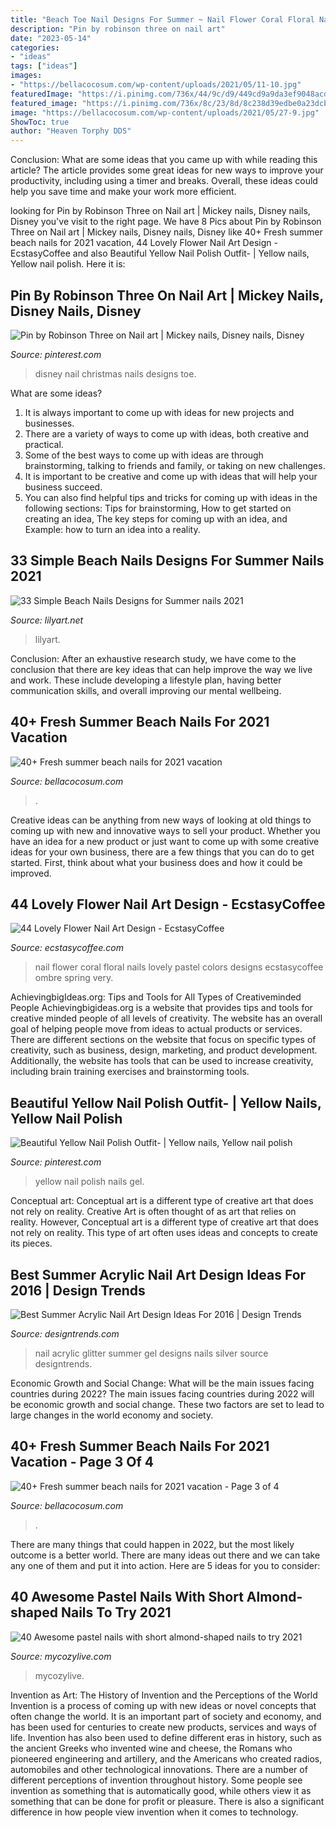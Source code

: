 ```yaml
---
title: "Beach Toe Nail Designs For Summer ~ Nail Flower Coral Floral Nails Lovely Pastel Colors Designs Ecstasycoffee Ombre Spring Very"
description: "Pin by robinson three on nail art"
date: "2023-05-14"
categories:
- "ideas"
tags: ["ideas"]
images:
- "https://bellacocosum.com/wp-content/uploads/2021/05/11-10.jpg"
featuredImage: "https://i.pinimg.com/736x/44/9c/d9/449cd9a9da3ef9048acd3cbbbbee607c.jpg"
featured_image: "https://i.pinimg.com/736x/8c/23/8d/8c238d39edbe0a23dcb0fefd655275de--disney-nail-art-disney-stuff.jpg"
image: "https://bellacocosum.com/wp-content/uploads/2021/05/27-9.jpg"
ShowToc: true
author: "Heaven Torphy DDS"
---
```



Conclusion: What are some ideas that you came up with while reading this article?
The article provides some great ideas for new ways to improve your productivity, including using a timer and breaks. Overall, these ideas could help you save time and make your work more efficient.

	

		
looking for Pin by Robinson Three on Nail art | Mickey nails, Disney nails, Disney you've visit to the right page. We have 8 Pics about Pin by Robinson Three on Nail art | Mickey nails, Disney nails, Disney like 40+ Fresh summer beach nails for 2021 vacation, 44 Lovely Flower Nail Art Design - EcstasyCoffee and also Beautiful Yellow Nail Polish Outfit- | Yellow nails, Yellow nail polish. Here it is:
		
    
## Pin By Robinson Three On Nail Art | Mickey Nails, Disney Nails, Disney

<img loading=lazy src="https://i.pinimg.com/736x/8c/23/8d/8c238d39edbe0a23dcb0fefd655275de--disney-nail-art-disney-stuff.jpg" onerror="this.onerror=null;this.src='https://tse3.mm.bing.net/th?id=OIP.kZXNfbwwAFENl4abaj_a1AHaJ3&amp;pid=15.1';" alt="Pin by Robinson Three on Nail art | Mickey nails, Disney nails, Disney">

_Source: pinterest.com_

>disney nail christmas nails designs toe. 

	

What are some ideas?
1. It is always important to come up with ideas for new projects and businesses. 
2. There are a variety of ways to come up with ideas, both creative and practical. 
3. Some of the best ways to come up with ideas are through brainstorming, talking to friends and family, or taking on new challenges. 
4. It is important to be creative and come up with ideas that will help your business succeed. 
5. You can also find helpful tips and tricks for coming up with ideas in the following sections: Tips for brainstorming, How to get started on creating an idea, The key steps for coming up with an idea, and Example: how to turn an idea into a reality.

    
## 33 Simple Beach Nails Designs For Summer Nails 2021

<img loading=lazy src="https://lilyart.net/wp-content/uploads/2021/05/22-12-683x1024.jpg" onerror="this.onerror=null;this.src='https://tse2.mm.bing.net/th?id=OIP.ul7hJ84x2mfy4lpl4gpcdAHaLG&amp;pid=15.1';" alt="33 Simple Beach Nails Designs for Summer nails 2021">

_Source: lilyart.net_

>lilyart. 

	

Conclusion:
After an exhaustive research study, we have come to the conclusion that there are key ideas that can help improve the way we live and work. These include developing a lifestyle plan, having better communication skills, and overall improving our mental wellbeing.

    
## 40+ Fresh Summer Beach Nails For 2021 Vacation

<img loading=lazy src="https://bellacocosum.com/wp-content/uploads/2021/05/11-10.jpg" onerror="this.onerror=null;this.src='https://tse4.mm.bing.net/th?id=OIP.U6jSgxQVFG6Ekb6JV034TwHaLH&amp;pid=15.1';" alt="40+ Fresh summer beach nails for 2021 vacation">

_Source: bellacocosum.com_

>. 

	

Creative ideas can be anything from new ways of looking at old things to coming up with new and innovative ways to sell your product. Whether you have an idea for a new product or just want to come up with some creative ideas for your own business, there are a few things that you can do to get started. First, think about what your business does and how it could be improved.

    
## 44 Lovely Flower Nail Art Design - EcstasyCoffee

<img loading=lazy src="https://i1.wp.com/www.ecstasycoffee.com/wp-content/uploads/2016/11/Coral-Floral-Nail-Design.jpg?resize=600%2C624" onerror="this.onerror=null;this.src='https://tse2.mm.bing.net/th?id=OIP.9XnRuohIn8IfYW5PfXW3ogHaHs&amp;pid=15.1';" alt="44 Lovely Flower Nail Art Design - EcstasyCoffee">

_Source: ecstasycoffee.com_

>nail flower coral floral nails lovely pastel colors designs ecstasycoffee ombre spring very. 

	

AchievingbigIdeas.org: Tips and Tools for All Types of Creativeminded People
Achievingbigideas.org is a website that provides tips and tools for creative minded people of all levels of creativity. The website has an overall goal of helping people move from ideas to actual products or services. There are different sections on the website that focus on specific types of creativity, such as business, design, marketing, and product development. Additionally, the website has tools that can be used to increase creativity, including brain training exercises and brainstorming tools.

    
## Beautiful Yellow Nail Polish Outfit- | Yellow Nails, Yellow Nail Polish

<img loading=lazy src="https://i.pinimg.com/736x/44/9c/d9/449cd9a9da3ef9048acd3cbbbbee607c.jpg" onerror="this.onerror=null;this.src='https://tse4.mm.bing.net/th?id=OIP.iY8cD6JmRRwteIh-AVBvcgHaJ3&amp;pid=15.1';" alt="Beautiful Yellow Nail Polish Outfit- | Yellow nails, Yellow nail polish">

_Source: pinterest.com_

>yellow nail polish nails gel. 

	

Conceptual art: Conceptual art is a different type of creative art that does not rely on reality.
Creative Art is often thought of as art that relies on reality. However, Conceptual art is a different type of creative art that does not rely on reality. This type of art often uses ideas and concepts to create its pieces.

    
## Best Summer Acrylic Nail Art Design Ideas For 2016 | Design Trends

<img loading=lazy src="https://images.designtrends.com/wp-content/uploads/2016/04/01050028/Gel-Acrylic-Nail-Art.jpg" onerror="this.onerror=null;this.src='https://tse2.mm.bing.net/th?id=OIP.4lBUsAHyB_-twSs8xOplSwHaHa&amp;pid=15.1';" alt="Best Summer Acrylic Nail Art Design Ideas For 2016 | Design Trends">

_Source: designtrends.com_

>nail acrylic glitter summer gel designs nails silver source designtrends. 

	

Economic Growth and Social Change: What will be the main issues facing countries during 2022?
The main issues facing countries during 2022 will be economic growth and social change. These two factors are set to lead to large changes in the world economy and society.

    
## 40+ Fresh Summer Beach Nails For 2021 Vacation - Page 3 Of 4

<img loading=lazy src="https://bellacocosum.com/wp-content/uploads/2021/05/27-9.jpg" onerror="this.onerror=null;this.src='https://tse4.mm.bing.net/th?id=OIP.WL6oXDBjCjvnWVwahFG30AHaLH&amp;pid=15.1';" alt="40+ Fresh summer beach nails for 2021 vacation - Page 3 of 4">

_Source: bellacocosum.com_

>. 

	

There are many things that could happen in 2022, but the most likely outcome is a better world. There are many ideas out there and we can take any one of them and put it into action. Here are 5 ideas for you to consider: 

    
## 40 Awesome Pastel Nails With Short Almond-shaped Nails To Try 2021

<img loading=lazy src="https://mycozylive.com/wp-content/uploads/2021/04/34-1.jpg" onerror="this.onerror=null;this.src='https://tse2.mm.bing.net/th?id=OIP.b6iiOIN5SlvDLL0lnA2FnwHaLH&amp;pid=15.1';" alt="40 Awesome pastel nails with short almond-shaped nails to try 2021">

_Source: mycozylive.com_

>mycozylive. 

	

Invention as Art: The History of Invention and the Perceptions of the World
Invention is a process of coming up with new ideas or novel concepts that often change the world. It is an important part of society and economy, and has been used for centuries to create new products, services and ways of life. Invention has also been used to define different eras in history, such as the ancient Greeks who invented wine and cheese, the Romans who pioneered engineering and artillery, and the Americans who created radios, automobiles and other technological innovations.
There are a number of different perceptions of invention throughout history. Some people see invention as something that is automatically good, while others view it as something that can be done for profit or pleasure. There is also a significant difference in how people view invention when it comes to technology.

